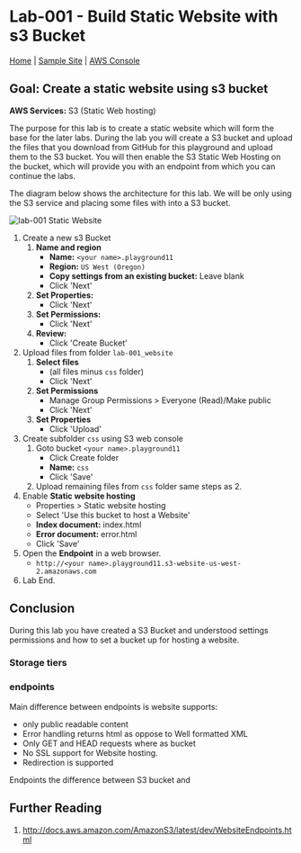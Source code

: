 # Lab-001 - Build Static Website with s3 Bucket

[Home](../README.md) | [Sample Site](http://static.meetup.ecs-digital.co.uk.s3-website-us-west-2.amazonaws.com/index.html) | [AWS Console](https://devopsplayground.signin.aws.amazon.com/console)

## __Goal:__ Create a static website using s3 bucket
__AWS Services:__ S3 (Static Web hosting)

The purpose for this lab is to create a static website which will form the base for the later labs. During the lab you will create a S3 bucket and upload the files that you download from GitHub for this playground and upload them to the S3 bucket. You will then enable the S3 Static Web Hosting on the bucket, which will provide you with an endpoint from which you can continue the labs.

The diagram below shows the architecture for this lab. We will be only using the S3 service and placing some files with into a S3 bucket.

![lab-001 Static Website](https://raw.githubusercontent.com/ForestTechnologiesLtd/devopsplayground11-lambda/master/diagrams/pg11-lab-001.png)


1. Create a new s3 Bucket
    1. __Name and region__
        - __Name:__ `<your name>.playground11`
        - __Region:__ `US West (Oregon)`
        - __Copy settings from an existing bucket:__ Leave blank  
        - Click 'Next'
    1. __Set Properties:__
        - Click 'Next'
    1. __Set Permissions:__
        - Click 'Next'
    1. __Review:__
        - Click 'Create Bucket'
1. Upload files from folder `lab-001_website`
    1. __Select files__
        - (all files minus `css` folder)
        - Click 'Next'
    1. __Set Permissions__
        - Manage Group Permissions > Everyone (Read)/Make public
        - Click 'Next'
    1. __Set Properties__
        - Click 'Upload'
1. Create subfolder `css` using S3 web console
    1. Goto bucket `<your name>.playground11`
        - Click Create folder
        - __Name:__ `css`
        - Click 'Save'
    1. Upload remaining files from `css` folder same steps as 2.
1. Enable __Static website hosting__
    - Properties > Static website hosting
    - Select 'Use this bucket to host a Website'
    - __Index document:__ index.html
    - __Error document:__ error.html
    - Click 'Save'
1. Open the __Endpoint__ in a web browser.
   - `http://<your name>.playground11.s3-website-us-west-2.amazonaws.com`
1. Lab End.

## Conclusion

During this lab you have created a S3 Bucket and understood settings permissions and how to set a bucket up for hosting a website.

### Storage tiers

### endpoints

Main difference between endpoints is website supports:
- only public readable content
- Error handling returns html as oppose to Well formatted XML
- Only GET and HEAD requests where as bucket
- No SSL support for Website hosting.
- Redirection is supported

Endpoints the difference between S3 bucket and


## Further Reading
1. http://docs.aws.amazon.com/AmazonS3/latest/dev/WebsiteEndpoints.html
